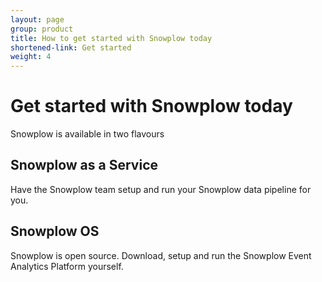 ```yaml
---
layout: page
group: product
title: How to get started with Snowplow today
shortened-link: Get started
weight: 4
---
```


# Get started with Snowplow today

Snowplow is available in two flavours

<div class="row">
	<div class="span6">
		<h2>Snowplow as a Service</h2>
		<p>Have the Snowplow team setup and run your Snowplow data pipeline for you.</p>
	</div>
	<div class="span6">
		<h2>Snowplow OS</h2>
		<p>Snowplow is open source. Download, setup and run the Snowplow Event Analytics Platform yourself.</p>
	</div>
</div>



